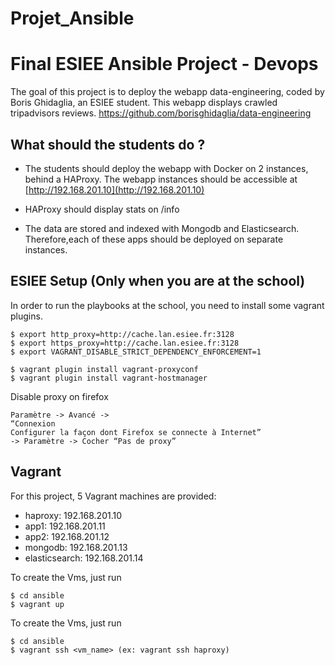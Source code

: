 # Projet_Ansible

# Final ESIEE Ansible Project  - Devops

The goal of this project is to deploy the webapp data-engineering, coded by Boris Ghidaglia, an ESIEE student.
This webapp displays crawled tripadvisors reviews. https://github.com/borisghidaglia/data-engineering

## What should the students do ?

- The students should deploy the webapp with Docker on 2 instances, behind a HAProxy. 
The webapp instances should be accessible at [http://192.168.201.10](http://192.168.201.10)

- HAProxy should display stats on /info

- The data are stored and indexed with Mongodb and Elasticsearch. Therefore,each of these apps should be deployed on separate instances.

 
## ESIEE Setup (Only when you are at the school)

In order to run the playbooks at the school, you need to install some vagrant plugins.

```
$ export http_proxy=http://cache.lan.esiee.fr:3128
$ export https_proxy=http://cache.lan.esiee.fr:3128
$ export VAGRANT_DISABLE_STRICT_DEPENDENCY_ENFORCEMENT=1 

$ vagrant plugin install vagrant-proxyconf
$ vagrant plugin install vagrant-hostmanager
```
Disable proxy on firefox

```
Paramètre -> Avancé -> 
“Connexion
Configurer la façon dont Firefox se connecte à Internet” 
-> Paramètre -> Cocher “Pas de proxy”
```

## Vagrant

For this project, 5 Vagrant machines are provided:

- haproxy: 192.168.201.10
- app1: 192.168.201.11
- app2: 192.168.201.12
- mongodb: 192.168.201.13
- elasticsearch: 192.168.201.14

To create the Vms, just run

```
$ cd ansible
$ vagrant up
```

To create the Vms, just run

```
$ cd ansible
$ vagrant ssh <vm_name> (ex: vagrant ssh haproxy)
```

